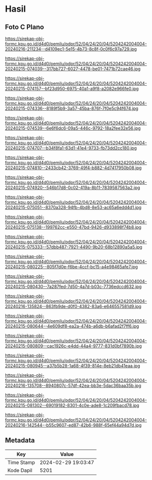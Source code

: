 # Hasil

## Foto C Plano

https://sirekap-obj-formc.kpu.go.id/d4d0/pemilu/pdpr/52/04/24/20/04/5204242004004-20240216-211234--d4109ec1-5e15-4b73-8c8f-0c0f6c97a729.jpg

https://sirekap-obj-formc.kpu.go.id/d4d0/pemilu/pdpr/52/04/24/20/04/5204242004004-20240215-074039--317bb727-6027-4478-be01-7471b72cae46.jpg

https://sirekap-obj-formc.kpu.go.id/d4d0/pemilu/pdpr/52/04/24/20/04/5204242004004-20240215-074157--bf23d950-6975-40a1-a9f8-a2082e966fe0.jpg

https://sirekap-obj-formc.kpu.go.id/d4d0/pemilu/pdpr/52/04/24/20/04/5204242004004-20240215-074336--8189f5b9-3a57-45ba-876f-7f0e5c94f674.jpg

https://sirekap-obj-formc.kpu.go.id/d4d0/pemilu/pdpr/52/04/24/20/04/5204242004004-20240215-074539--6e6f6dc6-09a5-446c-9792-18a2fee32e56.jpg

https://sirekap-obj-formc.kpu.go.id/d4d0/pemilu/pdpr/52/04/24/20/04/5204242004004-20240215-074707--b34f8fa1-63d1-41e4-9733-fb73dd2cc180.jpg

https://sirekap-obj-formc.kpu.go.id/d4d0/pemilu/pdpr/52/04/24/20/04/5204242004004-20240215-074810--2433cb42-3769-49f4-b882-4d7417950b08.jpg

https://sirekap-obj-formc.kpu.go.id/d4d0/pemilu/pdpr/52/04/24/20/04/5204242004004-20240215-074920--546b17d8-0c02-419a-8b11-7839587563a2.jpg

https://sirekap-obj-formc.kpu.go.id/d4d0/pemilu/pdpr/52/04/24/20/04/5204242004004-20240215-075051--8370a328-94fb-4bd8-8e53-ac65a6edd4d1.jpg

https://sirekap-obj-formc.kpu.go.id/d4d0/pemilu/pdpr/52/04/24/20/04/5204242004004-20240215-075138--199762cc-e550-47bd-9426-d933898f74b8.jpg

https://sirekap-obj-formc.kpu.go.id/d4d0/pemilu/pdpr/52/04/24/20/04/5204242004004-20240215-075333--57dbb487-7921-4490-9b20-68b12890a5a5.jpg

https://sirekap-obj-formc.kpu.go.id/d4d0/pemilu/pdpr/52/04/24/20/04/5204242004004-20240215-080225--805f7d0e-f6be-4ccf-bc15-a4e98465afe7.jpg

https://sirekap-obj-formc.kpu.go.id/d4d0/pemilu/pdpr/52/04/24/20/04/5204242004004-20240215-080430--7a287fed-7d50-4a7d-b03c-7736edccd632.jpg

https://sirekap-obj-formc.kpu.go.id/d4d0/pemilu/pdpr/52/04/24/20/04/5204242004004-20240216-135824--863fb9de-d0f0-4382-83a6-e646557581d9.jpg

https://sirekap-obj-formc.kpu.go.id/d4d0/pemilu/pdpr/52/04/24/20/04/5204242004004-20240215-080644--4e609df8-ea2a-474b-a6db-b6afad2f7ff6.jpg

https://sirekap-obj-formc.kpu.go.id/d4d0/pemilu/pdpr/52/04/24/20/04/5204242004004-20240215-080809--cac1926c-e4dd-44a4-9777-831d0bf7890b.jpg

https://sirekap-obj-formc.kpu.go.id/d4d0/pemilu/pdpr/52/04/24/20/04/5204242004004-20240215-080945--a37b5b28-1a68-4f39-814e-8eb21db41eaa.jpg

https://sirekap-obj-formc.kpu.go.id/d4d0/pemilu/pdpr/52/04/24/20/04/5204242004004-20240216-135708--8940807c-57df-42ea-bb3e-5dac36baa35b.jpg

https://sirekap-obj-formc.kpu.go.id/d4d0/pemilu/pdpr/52/04/24/20/04/5204242004004-20240215-081302--69019182-8301-4c0e-ade8-1c209fbacd78.jpg

https://sirekap-obj-formc.kpu.go.id/d4d0/pemilu/pdpr/52/04/24/20/04/5204242004004-20240216-142544--b55c9607-ed87-42b6-988f-65ef44a94d7d.jpg


## Metadata

| Key        | Value               |
| ---------- | ------------------- |
| Time Stamp | 2024-02-29 19:03:47 |
| Kode Dapil | 5201                |



